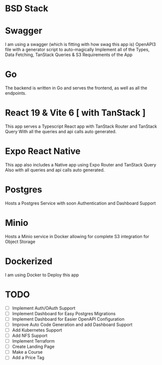 # BSD Stack

# Swagger

I am using a swagger (which is fitting with how swag this app is) OpenAPI3 file with a generator script to auto-magically
Implement all of the Types, Data Fetching, TanStack Queries & S3 Requirements of the App

# Go

The backend is written in Go and serves the frontend, as well as all the endpoints.

# React 19 & Vite 6 [ with TanStack ]

This app serves a Typescript React app with TanStack Router and TanStack Query
With all the queries and api calls auto generated.

# Expo React Native

This app also includes a Native app using Expo Router and TanStack Query
Also with all queries and api calls auto generated.

# Postgres

Hosts a Postgres Service with soon Authentication and Dashboard Support

# Minio

Hosts a Minio service in Docker allowing for complete S3 integration for Object Storage

# Dockerized

I am using Docker to Deploy this app

# TODO

- [ ] Implement Auth/OAuth Support
- [ ] Implement Dashboard for Easy Postgres Migrations
- [ ] Implement Dashboard for Easier OpenAPI Configuration
- [ ] Improve Auto Code Generation and add Dashboard Support
- [ ] Add Kubernetes Support
- [ ] Add NFS Support
- [ ] Implement Terraform
- [ ] Create Landing Page
- [ ] Make a Course
- [ ] Add a Price Tag
